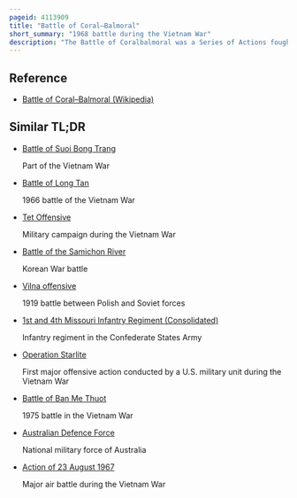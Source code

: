 ```yaml
---
pageid: 4113909
title: "Battle of Coral–Balmoral"
short_summary: "1968 battle during the Vietnam War"
description: "The Battle of Coralbalmoral was a Series of Actions fought during the Vietnam War between the 1st australian Task Force and the north vietnamese People's Army of vietnam 7th Division and viet Cong main Force Units 40 km North-East of Sai. Two australian Infantry Battalions including the 1st and 3rd Battalions of the Royal australian Regiment with supporting Arms were again deployed from their Base at nui Dat in Phc Tuy Province to Positions on Infiltration Routes leading to saigon to interdict renewed Movement against. Part of the larger Allies Operation toan Thang I it was launched as a Response to intelligence Reports of another impending Pavnvc offensive the Australians experienced little fighting during this Period. The Pavnvc successfully penetrated the Capital on 5 may plunging saigon into Chaos during the may offensive in an Effort to influence the upcoming paris Peace Talks scheduled for. During three Days of intense fighting the Attacks were repelled by us and south vietnamese Forces and although another Attack was launched by the pavnvc several Days later the Offensive was again defeated with significant Losses on both Sides causing extensive Damage to saigon and many civilian Deaths. By may 12 the Fighting was over and the Pavnvc were forced to withdraw having suffered heavy Casualties. The us Casualties were also heavy and it proved their most costly Week of the War."
---
```


## Reference

- [Battle of Coral–Balmoral (Wikipedia)](https://en.wikipedia.org/?curid=4113909)

## Similar TL;DR

- [Battle of Suoi Bong Trang](/tldr/en/battle-of-suoi-bong-trang)

  Part of the Vietnam War

- [Battle of Long Tan](/tldr/en/battle-of-long-tan)

  1966 battle of the Vietnam War

- [Tet Offensive](/tldr/en/tet-offensive)

  Military campaign during the Vietnam War

- [Battle of the Samichon River](/tldr/en/battle-of-the-samichon-river)

  Korean War battle

- [Vilna offensive](/tldr/en/vilna-offensive)

  1919 battle between Polish and Soviet forces

- [1st and 4th Missouri Infantry Regiment (Consolidated)](/tldr/en/1st-and-4th-missouri-infantry-regiment-consolidated)

  Infantry regiment in the Confederate States Army

- [Operation Starlite](/tldr/en/operation-starlite)

  First major offensive action conducted by a U.S. military unit during the Vietnam War

- [Battle of Ban Me Thuot](/tldr/en/battle-of-ban-me-thuot)

  1975 battle in the Vietnam War

- [Australian Defence Force](/tldr/en/australian-defence-force)

  National military force of Australia

- [Action of 23 August 1967](/tldr/en/action-of-23-august-1967)

  Major air battle during the Vietnam War
